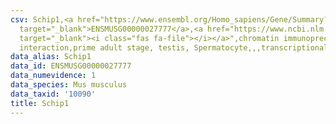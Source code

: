 ```yaml
---
csv: Schip1,<a href="https://www.ensembl.org/Homo_sapiens/Gene/Summary?db=core;g=ENSMUSG00000027777"
  target="_blank">ENSMUSG00000027777</a>,<a href="https://www.ncbi.nlm.nih.gov/pubmed/25450459"
  target="_blank"><i class="fas fa-file"></i></a>",chromatin immunoprecipitation assay,direct
  interaction,prime adult stage, testis, Spermatocyte,,,transcriptional regulation,
data_alias: Schip1
data_id: ENSMUSG00000027777
data_numevidence: 1
data_species: Mus musculus
data_taxid: '10090'
title: Schip1
---
```

